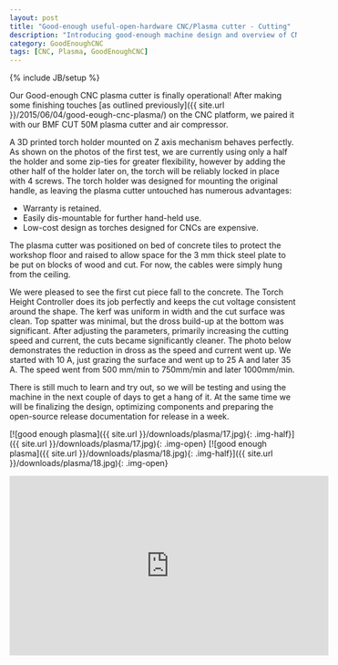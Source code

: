 ```yaml
---
layout: post
title: "Good-enough useful-open-hardware CNC/Plasma cutter - Cutting"
description: "Introducing good-enough machine design and overview of CNC/plasma design in the works"
category: GoodEnoughCNC
tags: [CNC, Plasma, GoodEnoughCNC]
---
```

{% include JB/setup %}


Our Good-enough CNC plasma cutter is finally operational! After making some finishing touches [as outlined previously]({{ site.url }}/2015/06/04/good-eough-cnc-plasma/) on the CNC platform, we paired it with our BMF CUT 50M plasma cutter and air compressor.

A 3D printed torch holder mounted on Z axis mechanism behaves perfectly. As shown on the photos of the first test, we are currently using only a half the holder and some zip-ties for greater flexibility, however by adding the other half of the holder later on, the torch will be reliably locked in place with 4 screws. The torch holder was designed for mounting the original handle, as leaving the plasma cutter untouched has numerous advantages:

 * Warranty is retained.
 * Easily dis-mountable for further hand-held use.
 * Low-cost design as torches designed for CNCs are expensive.

The plasma cutter was positioned on bed of concrete tiles to protect the workshop floor and raised to allow space for the 3 mm thick steel plate to be put on blocks of wood and cut. For now, the cables were simply hung from the ceiling. 

We were pleased to see the first cut piece fall to the concrete. The Torch Height Controller does its job perfectly and keeps the cut voltage consistent around the shape. The kerf was uniform in width and the cut surface was clean. Top spatter was minimal, but the dross build-up at the bottom was significant. After adjusting the parameters, primarily increasing the cutting speed and current, the cuts became significantly cleaner. The photo below demonstrates the reduction in dross as the speed and current went up. We started with 10 A, just grazing the surface and went up to 25 A and later 35 A. The speed went from 500 mm/min to 750mm/min and later 1000mm/min.

There is still much to learn and try out, so we will be testing and using the machine in the next couple of days to get a hang of it. At the same time we will be finalizing the design, optimizing components and preparing the open-source release documentation for release in a week.

[![good enough plasma]({{ site.url }}/downloads/plasma/17.jpg){: .img-half}]({{ site.url }}/downloads/plasma/17.jpg){: .img-open}
[![good enough plasma]({{ site.url }}/downloads/plasma/18.jpg){: .img-half}]({{ site.url }}/downloads/plasma/18.jpg){: .img-open}

<iframe width="560" height="315" src="https://www.youtube.com/embed/IsliOHDgIus" frameborder="0" allowfullscreen></iframe>
